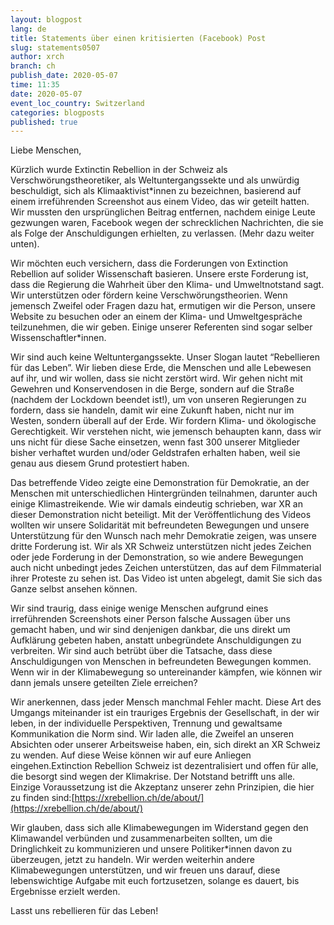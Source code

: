 ```yaml
---
layout: blogpost
lang: de
title: Statements über einen kritisierten (Facebook) Post
slug: statements0507
author: xrch
branch: ch
publish_date: 2020-05-07
time: 11:35
date: 2020-05-07
event_loc_country: Switzerland
categories: blogposts
published: true
---
```

Liebe Menschen,

Kürzlich wurde Extinctin Rebellion in der Schweiz als Verschwörungstheoretiker, als Weltuntergangssekte und als unwürdig beschuldigt, sich als Klimaaktivist*innen zu bezeichnen, basierend auf einem irreführenden Screenshot aus einem Video, das wir geteilt hatten. Wir mussten den ursprünglichen Beitrag entfernen, nachdem einige Leute gezwungen waren, Facebook wegen der schrecklichen Nachrichten, die sie als Folge der Anschuldigungen erhielten, zu verlassen. (Mehr dazu weiter unten).

Wir möchten euch versichern, dass die Forderungen von Extinction Rebellion auf solider Wissenschaft basieren. Unsere erste Forderung ist, dass die Regierung die Wahrheit über den Klima- und Umweltnotstand sagt. Wir unterstützen oder fördern keine Verschwörungstheorien. Wenn jemensch Zweifel oder Fragen dazu hat, ermutigen wir die Person, unsere Website zu besuchen oder an einem der Klima- und Umweltgespräche teilzunehmen, die wir geben. Einige unserer Referenten sind sogar selber Wissenschaftler*innen.

Wir sind auch keine Weltuntergangssekte. Unser Slogan lautet “Rebellieren für das Leben”. Wir lieben diese Erde, die Menschen und alle Lebewesen auf ihr, und wir wollen, dass sie nicht zerstört wird. Wir gehen nicht mit Gewehren und Konservendosen in die Berge, sondern auf die Straße (nachdem der Lockdown beendet ist!), um von unseren Regierungen zu fordern, dass sie handeln, damit wir eine Zukunft haben, nicht nur im Westen, sondern überall auf der Erde. Wir fordern Klima- und ökologische Gerechtigkeit. Wir verstehen nicht, wie jemensch behaupten kann, dass wir uns nicht für diese Sache einsetzen, wenn fast 300 unserer Mitglieder bisher verhaftet wurden und/oder Geldstrafen erhalten haben, weil sie genau aus diesem Grund protestiert haben.

Das betreffende Video zeigte eine Demonstration für Demokratie, an der Menschen mit unterschiedlichen Hintergründen teilnahmen, darunter auch einige Klimastreikende. Wie wir damals eindeutig schrieben, war XR an dieser Demonstration nicht beteiligt. Mit der Veröffentlichung des Videos wollten wir unsere Solidarität mit befreundeten Bewegungen und unsere Unterstützung für den Wunsch nach mehr Demokratie zeigen, was unsere dritte Forderung ist. Wir als XR Schweiz unterstützen nicht jedes Zeichen oder jede Forderung in der Demonstration, so wie andere Bewegungen auch nicht unbedingt jedes Zeichen unterstützen, das auf dem Filmmaterial ihrer Proteste zu sehen ist. Das Video ist unten abgelegt, damit Sie sich das Ganze selbst ansehen können.

Wir sind traurig, dass einige wenige Menschen aufgrund eines irreführenden Screenshots einer Person falsche Aussagen über uns gemacht haben, und wir sind denjenigen dankbar, die uns direkt um Aufklärung gebeten haben, anstatt unbegründete Anschuldigungen zu verbreiten. Wir sind auch betrübt über die Tatsache, dass diese Anschuldigungen von Menschen in befreundeten Bewegungen kommen. Wenn wir in der Klimabewegung so untereinander kämpfen, wie können wir dann jemals unsere geteilten Ziele erreichen?

Wir anerkennen, dass jeder Mensch manchmal Fehler macht. Diese Art des Umgangs miteinander ist ein trauriges Ergebnis der Gesellschaft, in der wir leben, in der individuelle Perspektiven, Trennung und gewaltsame Kommunikation die Norm sind. Wir laden alle, die Zweifel an unseren Absichten oder unserer Arbeitsweise haben, ein, sich direkt an XR Schweiz zu wenden. Auf diese Weise können wir auf eure Anliegen eingehen.Extinction Rebellion Schweiz ist dezentralisiert und offen für alle, die besorgt sind wegen der Klimakrise. Der Notstand betrifft uns alle. Einzige Voraussetzung ist die Akzeptanz unserer zehn Prinzipien, die hier zu finden sind:[https://xrebellion.ch/de/about/](https://xrebellion.ch/de/about/)

Wir glauben, dass sich alle Klimabewegungen im Widerstand gegen den Klimawandel verbünden und zusammenarbeiten sollten, um die Dringlichkeit zu kommunizieren und unsere Politiker*innen davon zu überzeugen, jetzt zu handeln. Wir werden weiterhin andere Klimabewegungen unterstützen, und wir freuen uns darauf, diese lebenswichtige Aufgabe mit euch fortzusetzen, solange es dauert, bis Ergebnisse erzielt werden.

Lasst uns rebellieren für das Leben!